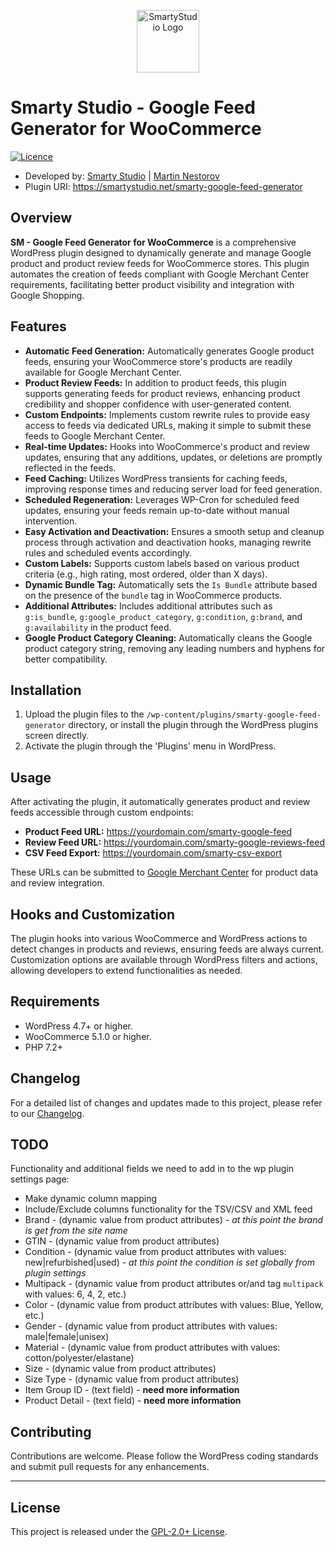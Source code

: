 <p align="center"><a href="https://smartystudio.net" target="_blank"><img src="https://smartystudio.net/wp-content/uploads/2023/06/smarty-green-logo-small.png" width="100" alt="SmartyStudio Logo"></a></p>

# Smarty Studio - Google Feed Generator for WooCommerce

[![Licence](https://img.shields.io/badge/LICENSE-GPL2.0+-blue)](./LICENSE)

- Developed by: [Smarty Studio](https://smartystudio.net) | [Martin Nestorov](https://github.com/mnestorov)
- Plugin URI: https://smartystudio.net/smarty-google-feed-generator

## Overview

**SM - Google Feed Generator for WooCommerce** is a comprehensive WordPress plugin designed to dynamically generate and manage Google product and product review feeds for WooCommerce stores. This plugin automates the creation of feeds compliant with Google Merchant Center requirements, facilitating better product visibility and integration with Google Shopping.

## Features

- **Automatic Feed Generation:** Automatically generates Google product feeds, ensuring your WooCommerce store's products are readily available for Google Merchant Center.
- **Product Review Feeds:** In addition to product feeds, this plugin supports generating feeds for product reviews, enhancing product credibility and shopper confidence with user-generated content.
- **Custom Endpoints:** Implements custom rewrite rules to provide easy access to feeds via dedicated URLs, making it simple to submit these feeds to Google Merchant Center.
- **Real-time Updates:** Hooks into WooCommerce's product and review updates, ensuring that any additions, updates, or deletions are promptly reflected in the feeds.
- **Feed Caching:** Utilizes WordPress transients for caching feeds, improving response times and reducing server load for feed generation.
- **Scheduled Regeneration:** Leverages WP-Cron for scheduled feed updates, ensuring your feeds remain up-to-date without manual intervention.
- **Easy Activation and Deactivation:** Ensures a smooth setup and cleanup process through activation and deactivation hooks, managing rewrite rules and scheduled events accordingly.
- **Custom Labels:** Supports custom labels based on various product criteria (e.g., high rating, most ordered, older than X days).
- **Dynamic Bundle Tag:** Automatically sets the `Is Bundle` attribute based on the presence of the `bundle` tag in WooCommerce products.
- **Additional Attributes:** Includes additional attributes such as `g:is_bundle`, `g:google_product_category`, `g:condition`, `g:brand`, and `g:availability` in the product feed.
- **Google Product Category Cleaning:** Automatically cleans the Google product category string, removing any leading numbers and hyphens for better compatibility.

## Installation

1. Upload the plugin files to the `/wp-content/plugins/smarty-google-feed-generator` directory, or install the plugin through the WordPress plugins screen directly.
2. Activate the plugin through the 'Plugins' menu in WordPress.

## Usage

After activating the plugin, it automatically generates product and review feeds accessible through custom endpoints:

- **Product Feed URL:** https://yourdomain.com/smarty-google-feed
- **Review Feed URL:** https://yourdomain.com/smarty-google-reviews-feed
- **CSV Feed Export:** https://yourdomain.com/smarty-csv-export

These URLs can be submitted to [Google Merchant Center](https://www.google.com/retail/solutions/merchant-center/) for product data and review integration.

## Hooks and Customization

The plugin hooks into various WooCommerce and WordPress actions to detect changes in products and reviews, ensuring feeds are always current. Customization options are available through WordPress filters and actions, allowing developers to extend functionalities as needed.

## Requirements

- WordPress 4.7+ or higher.
- WooCommerce 5.1.0 or higher.
- PHP 7.2+

## Changelog

For a detailed list of changes and updates made to this project, please refer to our [Changelog](./CHANGELOG.md).

## TODO

Functionality and additional fields we need to add in to the wp plugin settings page:

- Make dynamic column mapping
- Include/Exclude columns functionality for the TSV/CSV and XML feed
- Brand - (dynamic value from product attributes) - _at this point the brand is get from the site name_
- GTIN - (dynamic value from product attributes)
- Condition - (dynamic value from product attributes with values: new|refurbished|used) - _at this point the condition is set globally from plugin settings_
- Multipack - (dynamic value from product attributes or/and tag `multipack` with values: 6, 4, 2, etc.)
- Color - (dynamic value from product attributes with values: Blue, Yellow, etc.)
- Gender - (dynamic value from product attributes with values: male|female|unisex)
- Material - (dynamic value from product attributes with values: cotton/polyester/elastane)
- Size - (dynamic value from product attributes)
- Size Type - (dynamic value from product attributes)
- Item Group ID - (text field) - **need more information**
- Product Detail - (text field) - **need more information**

## Contributing

Contributions are welcome. Please follow the WordPress coding standards and submit pull requests for any enhancements.

---

## License

This project is released under the [GPL-2.0+ License](http://www.gnu.org/licenses/gpl-2.0.txt).
